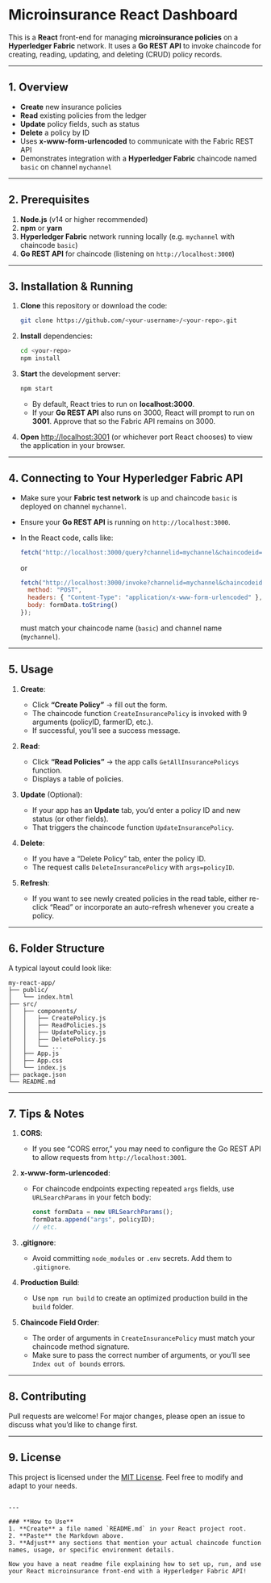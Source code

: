 
# Microinsurance React Dashboard

This is a **React** front-end for managing **microinsurance policies** on a **Hyperledger Fabric** network. It uses a **Go REST API** to invoke chaincode for creating, reading, updating, and deleting (CRUD) policy records.

---

## 1. Overview

- **Create** new insurance policies
- **Read** existing policies from the ledger
- **Update** policy fields, such as status
- **Delete** a policy by ID
- Uses **x-www-form-urlencoded** to communicate with the Fabric REST API
- Demonstrates integration with a **Hyperledger Fabric** chaincode named `basic` on channel `mychannel`

---

## 2. Prerequisites

1. **Node.js** (v14 or higher recommended)
2. **npm** or **yarn**
3. **Hyperledger Fabric** network running locally (e.g. `mychannel` with chaincode `basic`)
4. **Go REST API** for chaincode (listening on `http://localhost:3000`)

---

## 3. Installation & Running

1. **Clone** this repository or download the code:

   ```bash
   git clone https://github.com/<your-username>/<your-repo>.git
   ```

2. **Install** dependencies:

   ```bash
   cd <your-repo>
   npm install
   ```

3. **Start** the development server:

   ```bash
   npm start
   ```
   - By default, React tries to run on **localhost:3000**. 
   - If your **Go REST API** also runs on 3000, React will prompt to run on **3001**. Approve that so the Fabric API remains on 3000.

4. **Open** [http://localhost:3001](http://localhost:3001) (or whichever port React chooses) to view the application in your browser.

---

## 4. Connecting to Your Hyperledger Fabric API

- Make sure your **Fabric test network** is up and chaincode `basic` is deployed on channel `mychannel`.
- Ensure your **Go REST API** is running on `http://localhost:3000`.  
- In the React code, calls like:

  ```jsx
  fetch("http://localhost:3000/query?channelid=mychannel&chaincodeid=basic&function=GetAllInsurancePolicys")
  ```

  or

  ```jsx
  fetch("http://localhost:3000/invoke?channelid=mychannel&chaincodeid=basic&function=CreateInsurancePolicy", {
    method: "POST",
    headers: { "Content-Type": "application/x-www-form-urlencoded" },
    body: formData.toString()
  });
  ```

  must match your chaincode name (`basic`) and channel name (`mychannel`).

---

## 5. Usage

1. **Create**: 
   - Click **“Create Policy”** → fill out the form. 
   - The chaincode function `CreateInsurancePolicy` is invoked with 9 arguments (policyID, farmerID, etc.). 
   - If successful, you’ll see a success message.

2. **Read**:
   - Click **“Read Policies”** → the app calls `GetAllInsurancePolicys` function. 
   - Displays a table of policies.

3. **Update** (Optional):
   - If your app has an **Update** tab, you’d enter a policy ID and new status (or other fields). 
   - That triggers the chaincode function `UpdateInsurancePolicy`.

4. **Delete**:
   - If you have a “Delete Policy” tab, enter the policy ID. 
   - The request calls `DeleteInsurancePolicy` with `args=policyID`.

5. **Refresh**:
   - If you want to see newly created policies in the read table, either re-click “Read” or incorporate an auto-refresh whenever you create a policy.

---

## 6. Folder Structure

A typical layout could look like:

```
my-react-app/
├── public/
│   └── index.html
├── src/
│   ├── components/
│   │   ├── CreatePolicy.js
│   │   ├── ReadPolicies.js
│   │   ├── UpdatePolicy.js
│   │   ├── DeletePolicy.js
│   │   └── ...
│   ├── App.js
│   ├── App.css
│   └── index.js
├── package.json
└── README.md
```

---

## 7. Tips & Notes

1. **CORS**: 
   - If you see “CORS error,” you may need to configure the Go REST API to allow requests from `http://localhost:3001`.

2. **x-www-form-urlencoded**: 
   - For chaincode endpoints expecting repeated `args` fields, use `URLSearchParams` in your fetch body:
     ```jsx
     const formData = new URLSearchParams();
     formData.append("args", policyID);
     // etc.
     ```

3. **.gitignore**: 
   - Avoid committing `node_modules` or `.env` secrets. Add them to `.gitignore`.

4. **Production Build**: 
   - Use `npm run build` to create an optimized production build in the `build` folder.

5. **Chaincode Field Order**:
   - The order of arguments in `CreateInsurancePolicy` must match your chaincode method signature. 
   - Make sure to pass the correct number of arguments, or you’ll see `Index out of bounds` errors.

---

## 8. Contributing
Pull requests are welcome! For major changes, please open an issue to discuss what you’d like to change first.

---

## 9. License
This project is licensed under the [MIT License](./LICENSE). Feel free to modify and adapt to your needs.
```

---

### **How to Use**
1. **Create** a file named `README.md` in your React project root.
2. **Paste** the Markdown above.
3. **Adjust** any sections that mention your actual chaincode function names, usage, or specific environment details.

Now you have a neat readme file explaining how to set up, run, and use your React microinsurance front-end with a Hyperledger Fabric API!